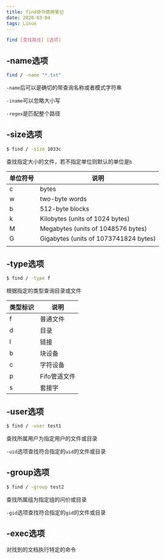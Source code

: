 ```yaml
---
title: find命令使用笔记
date: 2020-03-04
tags: Linux
---
```


```bash
find [查找路径] [选项] 
```

<!--more-->

## -name选项

```bash
find / -name "*.txt"
```

`-name`后可以是确切的带查询名称或者模式字符串

`-iname`可以忽略大小写

`-regex`是匹配整个路径

## -size选项

```bash
$ find / -size 1033c
```

查找指定大小的文件，若不指定单位则默认的单位是`b`

| 单位符号 | 说明                                  |
| -------- | ------------------------------------- |
| c        | bytes                                 |
| w        | two-byte words                        |
| b        | 512-byte blocks                       |
| k        | Kilobytes (units of 1024 bytes)       |
| M        | Megabytes (units of 1048576 bytes)    |
| G        | Gigabytes (units of 1073741824 bytes) |
|          |                                       |

## -type选项

```bash
$ find / -type f
```

根据指定的类型查询目录或文件

| 类型标识 | 说明         |
| -------- | ------------ |
| f        | 普通文件     |
| d        | 目录         |
| l        | 链接         |
| b        | 块设备       |
| c        | 字符设备     |
| p        | Fifo管道文件 |
| s        | 套接字       |

## -user选项

```bash
$ find / -user test1
```

查找所属用户为指定用户的文件或目录

`-uid`选项查找符合指定的`uid`的文件或目录

## -group选项

```bash
$ find / -group test2
```

查找所属组为指定组的问价或目录

`-gid`选项查找符合指定的`gid`的文件或目录

## -exec选项

对找到的文档执行特定的命令